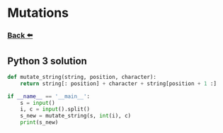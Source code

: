 
# Mutations
### [Back ⬅️](README.md)

## **Python 3** solution

```py
def mutate_string(string, position, character):
    return string[: position] + character + string[position + 1 :]

if __name__ == '__main__':
    s = input()
    i, c = input().split()
    s_new = mutate_string(s, int(i), c)
    print(s_new)
```
